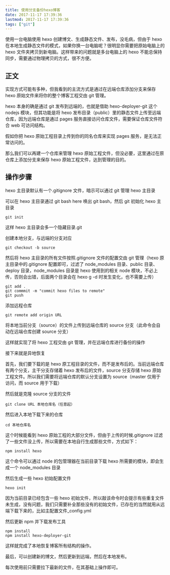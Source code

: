```yaml
---
title: 使用分支备份hexo博客
date: 2017-11-17 17:39:36
lastmod: 2017-11-17 17:39:36
tags: ["git"]
---
```


使用一台电脑使用 hexo 创建博文、生成静态文件、发布，没毛病，但由于 hexo 在本地生成静态文件的模式，如果你换一台电脑呢？很明显你需要把原始电脑上的 hexo 文件夹拷贝到新电脑。这样带来的问题就是多台电脑上的 hexo 不能总保持同步，需要通过物理拷贝的方式，很不方便。

<!-- more -->

## 正文

实现方式可能有多种，但我看到的主流方式是通过在远端仓库添加分支来保存 hexo 原始文件来将你的整个博客工程交由 git 管理。

hexo 本身的确是通过 git 发布到远端的，也就是借助 hexo-deployer-git 这个 nodejs 模块，但其功能是将 hexo 发布目录（public）里的静态文件上传至远端仓库，因为远端仓库是通过 pages 服务直接访问仓库文件，需要保证仓库文件符合 web 可访问结构。

假如你把 hexo 原始工程目录上传到你的同名仓库来实现 pages 服务，是无法正常访问的。

那么我们可以再建一个仓库来管理 hexo 原始工程文件，但没必要，这里通过在原仓库上添加分支来保存 hexo 原始工程文件，达到管理的目的。

## 操作步骤

hexo 主目录默认有一个.gitignore 文件，暗示可以通过 git 管理 hexo 主目录

可以在 hexo 主目录通过 git bash here 唤出 git bash，然后 git 初始化 hexo 主目录

```
git init
```

这样 hexo 主目录会多一个隐藏目录.git

创建本地分支，与远端的分支对应

```
git checkout -b source
```

然后将 hexo 主目录的所有文件按照.gitignore 文件的配置交由 git 管理（hexo 原主目录中的.gitignore 配置即可，过滤了 node_modules 目录、public 目录、deploy 目录，node_modules 目录是 hexo 使用到的相关 node 模块，不必上传，否则会出错，后面两个目录会在 hexo g -d 时发生变化，也不需要上传）

```
git add .
git commmit -m "commit hexo files to remote"
git push
```

添加远程仓库

```
git remote add origin URL
```

将本地当前分支（source）的文件上传到远端仓库的 source 分支（此命令会自动在远端仓库创建 source 分支）

这样就实现了将 hexo 工程交由 git 管理，并在远端仓库进行备份的操作

接下来就是异地恢复

首先，我们要下载的是 hexo 原工程目录的文件，而不是发布后的。当前远端仓库有两个分支，主干分支存储着 hexo 发布后的文件，source 分支存储 hexo 原始工程文件。所以我们需要将远端仓库的默认分支设置为 source（master 仅用于访问，而 source 用于下载）

然后就是克隆 source 分支的文件

```
git clone URL 本地仓库名（任意起）
```

然后进入本地下载下来的仓库

```
cd 本地仓库名
```

这个时候能看到 hexo 原始工程的大部分文件，但由于上传的时候.gitignore 过滤了一些文件没上传，所以需要在本地自行生成那些文件，方式如下：

```
npm install hexo
```

这个命令可以通过 node 的包管理器在当前目录下载 hexo 所需要的模块，即会生成一个 node_modules 目录

然后生成一些 hexo 初始配置文件

```
hexo init
```

因为当前目录已经包含一些 hexo 初始文件，所以敲该命令时会提示有些重复文件未生成，没有问题，我们只需要补全那些没有的初始文件，已存在的当然就用从远端下载下来的，比如主配置文件\_config.yml

然后更新 npm 并下载发布工具

```
npm install
npm install hexo-deployer-git
```

这样就完成了本地恢复博客所有结构的操作。

最后，可以创建新的博文，然后更新到远端，然后在本地发布。

每次使用前只需要拉下最新的文件，在其基础上操作即可。
